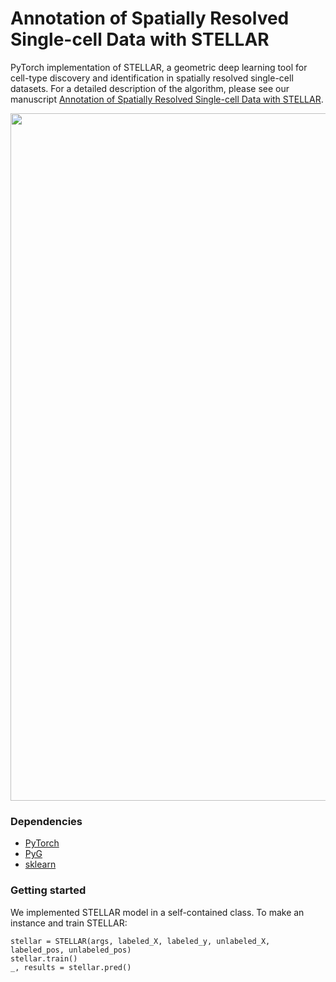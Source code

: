 # Annotation of Spatially Resolved Single-cell Data with STELLAR

PyTorch implementation of STELLAR, a geometric deep learning tool for cell-type discovery and identification in spatially resolved single-cell datasets. For a detailed description of the algorithm, please see our manuscript [Annotation of Spatially Resolved Single-cell Data with STELLAR](https://www.biorxiv.org/content/10.1101/2021.11.24.469947v1.full.pdf).

<p align="center">
<img src="https://github.com/snap-stanford/stellar/blob/master/images/STELLAR_overview.png" width="1100" align="center">
</p>

### Dependencies
- [PyTorch](https://pytorch.org/)
- [PyG](https://pytorch-geometric.readthedocs.io/en/latest/)
- [sklearn](https://scikit-learn.org/)

### Getting started

We implemented STELLAR model in a self-contained class. To make an instance and train STELLAR:

```
stellar = STELLAR(args, labeled_X, labeled_y, unlabeled_X, labeled_pos, unlabeled_pos)
stellar.train()
_, results = stellar.pred()
```
